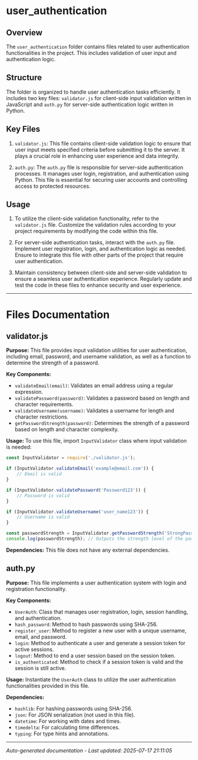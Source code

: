 # user_authentication

## Overview
The `user_authentication` folder contains files related to user authentication functionalities in the project. This includes validation of user input and authentication logic.

## Structure
The folder is organized to handle user authentication tasks efficiently. It includes two key files: `validator.js` for client-side input validation written in JavaScript and `auth.py` for server-side authentication logic written in Python.

## Key Files
1. `validator.js`: This file contains client-side validation logic to ensure that user input meets specified criteria before submitting it to the server. It plays a crucial role in enhancing user experience and data integrity.

2. `auth.py`: The `auth.py` file is responsible for server-side authentication processes. It manages user login, registration, and authentication using Python. This file is essential for securing user accounts and controlling access to protected resources.

## Usage
1. To utilize the client-side validation functionality, refer to the `validator.js` file. Customize the validation rules according to your project requirements by modifying the code within this file.

2. For server-side authentication tasks, interact with the `auth.py` file. Implement user registration, login, and authentication logic as needed. Ensure to integrate this file with other parts of the project that require user authentication.

3. Maintain consistency between client-side and server-side validation to ensure a seamless user authentication experience. Regularly update and test the code in these files to enhance security and user experience.

---

# Files Documentation

## validator.js

**Purpose:** This file provides input validation utilities for user authentication, including email, password, and username validation, as well as a function to determine the strength of a password.

**Key Components:**
- `validateEmail(email)`: Validates an email address using a regular expression.
- `validatePassword(password)`: Validates a password based on length and character requirements.
- `validateUsername(username)`: Validates a username for length and character restrictions.
- `getPasswordStrength(password)`: Determines the strength of a password based on length and character complexity.

**Usage:** To use this file, import `InputValidator` class where input validation is needed:
```javascript
const InputValidator = require('./validator.js');

if (InputValidator.validateEmail('example@email.com')) {
    // Email is valid
}

if (InputValidator.validatePassword('Password123')) {
    // Password is valid
}

if (InputValidator.validateUsername('user_name123')) {
    // Username is valid
}

const passwordStrength = InputValidator.getPasswordStrength('StrongPassword123');
console.log(passwordStrength); // Outputs the strength level of the password
```

**Dependencies:** This file does not have any external dependencies.

## auth.py

**Purpose:** This file implements a user authentication system with login and registration functionality.

**Key Components:**
- `UserAuth`: Class that manages user registration, login, session handling, and authentication.
- `hash_password`: Method to hash passwords using SHA-256.
- `register_user`: Method to register a new user with a unique username, email, and password.
- `login`: Method to authenticate a user and generate a session token for active sessions.
- `logout`: Method to end a user session based on the session token.
- `is_authenticated`: Method to check if a session token is valid and the session is still active.

**Usage:** Instantiate the `UserAuth` class to utilize the user authentication functionalities provided in this file.

**Dependencies:**
- `hashlib`: For hashing passwords using SHA-256.
- `json`: For JSON serialization (not used in this file).
- `datetime`: For working with dates and times.
- `timedelta`: For calculating time differences.
- `typing`: For type hints and annotations.

---
*Auto-generated documentation - Last updated: 2025-07-17 21:11:05*

